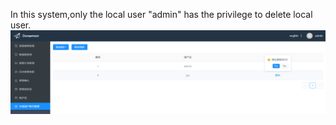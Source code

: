 In this system,only the local user "admin" has the privilege to delete local user.  
![deleteuser](docs/images/DeleteUser.png)